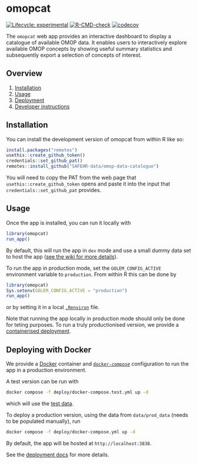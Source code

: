 # omopcat

<!-- badges: start -->
[![Lifecycle: experimental](https://img.shields.io/badge/lifecycle-experimental-orange.svg)](https://lifecycle.r-lib.org/articles/stages.html#experimental)
[![R-CMD-check](https://github.com/SAFEHR-data/omop-data-catalogue/actions/workflows/R-CMD-check.yaml/badge.svg)](https://github.com/SAFEHR-data/omop-data-catalogue/actions/workflows/R-CMD-check.yaml)
[![codecov](https://codecov.io/gh/SAFEHR-data/omop-data-catalogue/graph/badge.svg?token=51UZPgLZMZ)](https://codecov.io/gh/SAFEHR-data/omop-data-catalogue)
<!-- badges: end -->

The `omopcat` web app provides an interactive dashboard to display a catalogue of available OMOP data. It enables
users to interactively explore available OMOP concepts by showing useful summary statistics
and subsequently export a selection of concepts of interest.

## Overview

1. [Installation](#installation)
1. [Usage](#usage)
1. [Deployment](#deploying-with-docker)
1. [Developer instructions](https://github.com/SAFEHR-data/omop-data-catalogue/wiki/)

## Installation

You can install the development version of omopcat from within R like so:

```r
install.packages("remotes")
usethis::create_github_token()
credentials::set_github_pat()
remotes::install_github("SAFEHR-data/omop-data-catalogue")
```

You will need to copy the PAT from the web page that `usethis::create_github_token`
opens and paste it into the input that `credentials::set_github_pat` provides.

## Usage

Once the app is installed, you can run it locally with

```r
library(omopcat)
run_app()
```

By default, this will run the app in `dev` mode and use a small dummy data set to host the app 
([see the wiki for more details](https://github.com/SAFEHR-data/omop-data-catalogue/wiki/Data)).

To run the app in production mode, set the `GOLEM_CONFIG_ACTIVE` environment variable to `production`.
From within R this can be done by

```r
library(omopcat)
Sys.setenv(GOLEM_CONFIG_ACTIVE = "production")
run_app()
```

or by setting it in a local [`.Renviron`](https://usethis.r-lib.org/reference/edit.html) file.

Note that running the app locally in production mode should only be done for teting purposes.
To run a truly productionised version, we provide a [containerised deployment](#deployment).

## Deploying with Docker

We provide a [Docker](https://www.docker.com/) container and [`docker-compose`](https://docs.docker.com/compose/)
configuration to run the app in a production environment.

A test version can be run with

```sh
docker compose -f deploy/docker-compose.test.yml up -d
```

which will use the [test data](./data/test_data).

To deploy a production version, using the data from `data/prod_data` (needs to be populated manually), run

```sh
docker compose -f deploy/docker-compose.yml up -d
```

By default, the app will be hosted at `http://localhost:3838`.

See the [deployment docs](./deploy/README.md) for more details.
